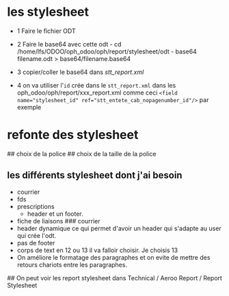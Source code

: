 # les stylesheet
- 1 Faire le fichier ODT
- 2 Faire le base64 avec cette odt
        - cd /home/lfs/ODOO/oph_odoo/oph/report/stylesheet/odt
		- base64 filename.odt > base64/filename.base64
- 3 copier/coller le base64 dans *stt_report.xml*

- 4 on va utiliser l'`id` crée dans  le `stt_report.xml` dans les oph_odoo/oph/report/xxx_report.xml 
comme ceci `<field name="stylesheet_id" ref="stt_entete_cab_nopagenumber_id"/>` par exemple 


# refonte des stylesheet
## choix de la police 
## choix de la taille de la police
## les différents stylesheet dont j'ai besoin
- courrier
- fds
- prescriptions
	- header et un footer.
- fiche de liaisons
### courrier 
- header dynamique ce qui permet d'avoir un header qui s'adapte au user qui crée l'odt.
- pas de footer
- corps de text en 12 ou 13 il va falloir choisir. Je choisis 13
- On améliore le formatage des paragraphes et on evite de mettre des retours chariots entre les paragraphes.

## On peut voir les report stylesheet dans Technical / Aeroo Report / Report Stylesheet